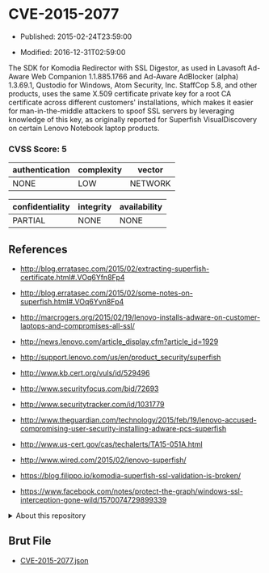 # CVE-2015-2077

- Published: 2015-02-24T23:59:00

- Modified: 2016-12-31T02:59:00

The SDK for Komodia Redirector with SSL Digestor, as used in Lavasoft Ad-Aware Web Companion 1.1.885.1766 and Ad-Aware AdBlocker (alpha) 1.3.69.1, Qustodio for Windows, Atom Security, Inc. StaffCop 5.8, and other products, uses the same X.509 certificate private key for a root CA certificate across different customers' installations, which makes it easier for man-in-the-middle attackers to spoof SSL servers by leveraging knowledge of this key, as originally reported for Superfish VisualDiscovery on certain Lenovo Notebook laptop products.

### CVSS Score: **5**

| authentication | complexity | vector |
| --- | --- | --- |
| NONE | LOW | NETWORK |

| confidentiality | integrity | availability |
| --- | --- | --- |
| PARTIAL | NONE | NONE |

## References

* http://blog.erratasec.com/2015/02/extracting-superfish-certificate.html#.VOq6Yfn8Fp4

* http://blog.erratasec.com/2015/02/some-notes-on-superfish.html#.VOq6Yvn8Fp4

* http://marcrogers.org/2015/02/19/lenovo-installs-adware-on-customer-laptops-and-compromises-all-ssl/

* http://news.lenovo.com/article_display.cfm?article_id=1929

* http://support.lenovo.com/us/en/product_security/superfish

* http://www.kb.cert.org/vuls/id/529496

* http://www.securityfocus.com/bid/72693

* http://www.securitytracker.com/id/1031779

* http://www.theguardian.com/technology/2015/feb/19/lenovo-accused-compromising-user-security-installing-adware-pcs-superfish

* http://www.us-cert.gov/cas/techalerts/TA15-051A.html

* http://www.wired.com/2015/02/lenovo-superfish/

* https://blog.filippo.io/komodia-superfish-ssl-validation-is-broken/

* https://www.facebook.com/notes/protect-the-graph/windows-ssl-interception-gone-wild/1570074729899339

<details>
<summary>About this repository</summary> 

  This repository is part of the project [Live Hack CVE](https://github.com/Live-Hack-CVE). Main website can be found [www.live-hack.org](https://www.live-hack.org) 
  
  Made by [Sn0wAlice](https://github.com/Sn0wAlice) for the people that care about security and need to have a feed of the latest CVEs. Hope you enjoy it, don't forget to star the repo and follow me on [Twitter](https://twitter.com/Sn0wAlice) and [Github](https://github.com/Sn0wAlice). And that is my [personnal website](https://www.alice-snow.me/)

  - [Home Page](https://github.com/Live-Hack-CVE)
  - [Framework](https://github.com/Live-Hack-CVE/cve-framework)
  - [CVE database](https://github.com/Live-Hack-CVE/full_database)
  - [Changelog](https://github.com/Live-Hack-CVE/Changelog)
</details>

## Brut File

* [CVE-2015-2077.json](https://raw.githubusercontent.com/Live-Hack-CVE/full_database/main/cves/2015/CVE-2015-2077.json)

